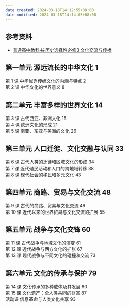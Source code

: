 ```yaml
---
date created: 2024-03-18T14:12:55+08:00
date modified: 2024-03-18T14:14:05+08:00
---
```

## 参考资料

- [普通高中教科书·历史选择性必修3 文化交流与传播](https://basic.smartedu.cn/tchMaterial/detail?contentType=assets_document&contentId=f2442c65-9148-47ee-9d57-37e6f801fdb4&catalogType=tchMaterial&subCatalog=tchMaterial)

## 第一单元 源远流长的中华文化 1  

第 1 课 中华优秀传统文化的内涵与特点 2  
第 2 课 中华文化的世界意义 8  

## 第二单元 丰富多样的世界文化 14  

第 3 课 古代西亚、非洲文化 15  
第 4 课 欧洲文化的形成 21  
第 5 课 南亚、东亚与美洲的文化 26  

## 第三单元 人口迁徙、文化交融与认同 33  

第 6 课 古代人类的迁徙和区域文化的形成 34  
第 7 课 近代殖民活动和人口的跨地域转移 38  
第 8 课 现代社会的移民和多元文化 43  

## 第四单元 商路、贸易与文化交流 48  

第 9 课 古代的商路、贸易与文化交流 49  
第 10 课 近代以来的世界贸易与文化交流的扩展 55  

## 第五单元 战争与文化交锋 60  

第 11 课 古代战争与地域文化的演变 61  
第 12 课 近代战争与西方文化的扩张 67  
第 13 课 现代战争与不同文化的碰撞和交流 73  

## 第六单元 文化的传承与保护 79  

第 14 课 文化传承的多种载体及其发展 80  
第 15 课 文化遗产：全人类共同的财富 87  
活动课 信息革命与人类文化共享 93